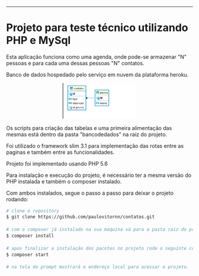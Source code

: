 
----------------------------------------------
# Projeto para teste técnico utilizando PHP e MySql

Esta aplicação funciona como uma agenda, onde pode-se armazenar "N" pessoas e para cada uma dessas pessoas "N" contatos.

Banco de dados hospedado pelo serviço em nuvem da plataforma heroku.

<p align="center">
  <img src="bd_contato_modelo_relacional.png" alt="doc" width="200"/>
</p>

Os scripts para criação das tabelas e uma primeira alimentação das mesmas está dentro da pasta "bancodedados" na raiz do projeto.

Foi utilizado o framework slim 3.1 para implementação das rotas entre as paginas e também entre as funcionalidades.

Projeto foi implementado usando PHP 5.6

Para instalação e execução do projeto, é necessário ter a mesma versão do PHP instalada e também o composer instalado.

Com ambos instalados, segue o passo a passo para deixar o projeto rodando:

```bash
# clone o repository
$ git clone https://github.com/paulovitornn/contatos.git

# com o composer já instalado na sua maquina vá para a pasta raiz do projeto e execute (pelo prompt)
$ composer install

# apos finalizar a instalação dos pacotes no projeto rode o seguinte comando (pelo prompt)
$ composer start

# na tela do prompt mostrará o endereço local para acessar o projeto.
```


